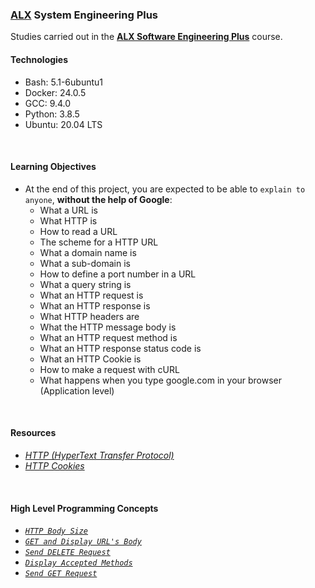 ### [ALX](https://www.alxafrica.com/) System Engineering Plus

Studies carried out in the **[ALX Software Engineering Plus](https://www.alxafrica.com/software-engineering-plus/)** course.

#### Technologies

* Bash:     5.1-6ubuntu1
* Docker:   24.0.5
* GCC:      9.4.0
* Python:   3.8.5
* Ubuntu:   20.04 LTS

<br />

#### Learning Objectives

* At the end of this project, you are expected to be able to `explain to anyone`, **without the help of Google**:
    * What a URL is
    * What HTTP is
    * How to read a URL
    * The scheme for a HTTP URL
    * What a domain name is
    * What a sub-domain is
    * How to define a port number in a URL
    * What a query string is
    * What an HTTP request is
    * What an HTTP response is
    * What HTTP headers are
    * What the HTTP message body is
    * What an HTTP request method is
    * What an HTTP response status code is
    * What an HTTP Cookie is
    * How to make a request with cURL
    * What happens when you type google.com in your browser (Application level)

<br />

#### Resources

* _[HTTP (HyperText Transfer Protocol)](https://www3.ntu.edu.sg/home/ehchua/programming/webprogramming/HTTP_Basics.html)_
* _[HTTP Cookies](https://developer.mozilla.org/en-US/docs/Web/HTTP/Cookies)_

<br />

#### High Level Programming Concepts

* _[`HTTP Body Size`](0-body_size.sh)_
* _[`GET and Display URL's Body`](1-body.sh)_
* _[`Send DELETE Request`](2-delete.sh)_
* _[`Display Accepted Methods`](3-methods.sh)_
* _[`Send GET Request`](4-header.sh)_

<br />
